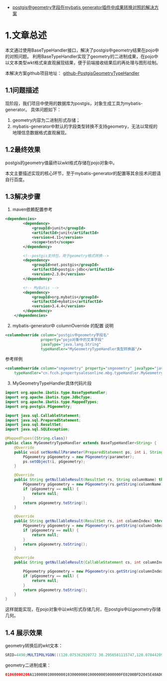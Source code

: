 - [postgis中geometry字段在mybatis generator插件中成果转换对照的解决方案](https://blog.csdn.net/a030455/article/details/105968207/)



# 1.文章总述

本文通过使用BaseTypeHandler接口，解决了postgis中geometry结果在pojo中的对照问题。
利用BaseTypeHandler实现了geometry的二进制成果，在pojo中以文本类型wkt格式来直观展现结果，便于前端接收结果后的再处理与图形绘制。

本解决方案github项目地址：
[github-PostgisGeometryTypeHandler](https://github.com/WHU-Linyue/PostgisGeometryTypeHandler)

## 1.1问题描述

现阶段，我们项目中使用的数据库为postgis，对象生成工具为mybatis-generator。
具体问题如下：

1. geometry内容为二进制形式存储；
2. mybatis-generator中默认的字段类型转换不支持geometry，无法以常规的地理信息数据格式直观展现。

## 1.2最终效果

postgis的geometry值最终以wkt格式存储在pojo对象中。

本文主要描述实现的核心环节，至于mybatis-generator的配置等其余技术问题请自行百度。

## 1.3解决步骤

1. maven依赖配置参考

```xml
<dependencies>
        <dependency>
            <groupId>junit</groupId>
            <artifactId>junit</artifactId>
            <version>4.11</version>
            <scope>test</scope>
        </dependency>

        <!--postgis支持包，用于geometry格式转换-->
        <dependency>
            <groupId>net.postgis</groupId>
            <artifactId>postgis-jdbc</artifactId>
            <version>2.3.0</version>
        </dependency>

        <!-- MyBatis -->
        <dependency>
            <groupId>org.mybatis</groupId>
            <artifactId>mybatis</artifactId>
            <version>3.4.4</version>
        </dependency>
    </dependencies>
```

2. mybatis-generator中 columnOverride 的配置
    说明

```xml
<columnOverride column="postgis中geometry字段名" 
				property="pojo对象中的文本字段" 
				javaType="java.lang.String"
				typeHandler="MyGeometryTypeHandler类型转换器"/>
```

参考样例

```xml
<columnOverride column="smgeometry" property="smgeometry" javaType="java.lang.String"
    typeHandler="cn.fcch.propertysalesonline.mbg.typeHandler.MyGeometryTypeHandler"/>
```

3. MyGeometryTypeHandler具体代码片段

```java
import org.apache.ibatis.type.BaseTypeHandler;
import org.apache.ibatis.type.JdbcType;
import org.apache.ibatis.type.MappedTypes;
import org.postgis.PGgeometry;

import java.sql.CallableStatement;
import java.sql.PreparedStatement;
import java.sql.ResultSet;
import java.sql.SQLException;

@MappedTypes({String.class})
public class MyGeometryTypeHandler extends BaseTypeHandler<String> {
    @Override
    public void setNonNullParameter(PreparedStatement ps, int i, String parameter, JdbcType jdbcType) throws SQLException {
        PGgeometry pGgeometry = new PGgeometry(parameter);
        ps.setObject(i, pGgeometry);
    }

    @Override
    public String getNullableResult(ResultSet rs, String columnName) throws SQLException {
        PGgeometry pGgeometry = new PGgeometry(rs.getString(columnName));
        if (pGgeometry == null) {
            return null;
        }
        return pGgeometry.toString();
    }

    @Override
    public String getNullableResult(ResultSet rs, int columnIndex) throws SQLException {
        PGgeometry pGgeometry = new PGgeometry(rs.getString(columnIndex));
        if (pGgeometry == null) {
            return null;
        }
        return pGgeometry.toString();
    }

    @Override
    public String getNullableResult(CallableStatement cs, int columnIndex) throws SQLException {

        PGgeometry pGgeometry = new PGgeometry(cs.getString(columnIndex));
        if (pGgeometry == null) {
            return null;
        }
        return pGgeometry.toString();
    }
}
```

这样就能实现，在pojo对象中以wkt形式存储几何，在postgis中以geometry存储几何。

## 1.4 展示效果

geometry转换后的wkt文本：

```java
SRID=4490;MULTIPOLYGON(((120.075362920772 30.2956581115747,120.078442096721 30.2955132722879,120.078903436672 30.294268727305,120.075647234928 30.2941828966165,.....)))
```

geometry二进制成果：

```java
01060000208A1100000100000001030000000100000005000000FE0200BFD2045E40AD020040B04B3E40F802003205055E40AE02...
```

